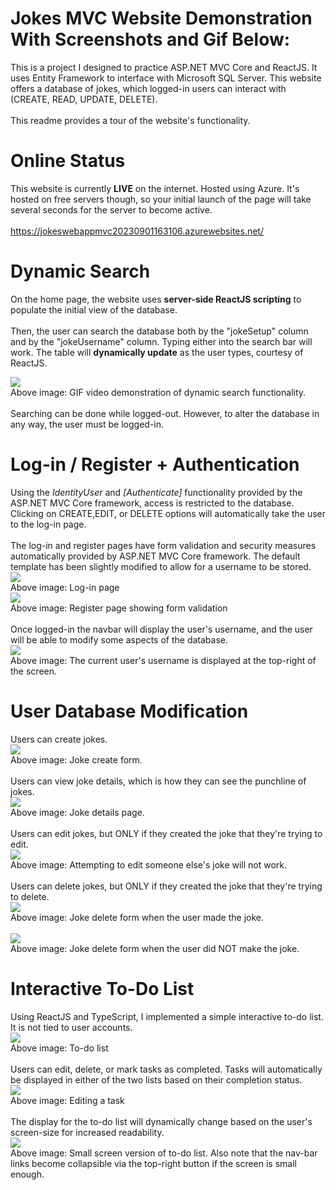 # Jokes MVC Website Demonstration With Screenshots and Gif Below:

This is a project I designed to practice ASP.NET MVC Core and ReactJS. It uses Entity Framework to interface with Microsoft SQL Server. This website offers a database of jokes, which logged-in users can interact with (CREATE, READ, UPDATE, DELETE). 
<br /> <br />
This readme provides a tour of the website's functionality.

# Online Status
This website is currently <b>LIVE</b> on the internet. Hosted using Azure. It's hosted on free servers though, so your initial launch of the page will take several seconds for the server to become active.
<br /> <br />
https://jokeswebappmvc20230901163106.azurewebsites.net/

# Dynamic Search
On the home page, the website uses <b>server-side ReactJS scripting</b> to populate the initial view of the database.
<br /> <br />
Then, the user can search the database both by the "jokeSetup" column and by the "jokeUsername" column. Typing either into the search bar will work. The table will <b>dynamically update</b> as the user types, courtesy of ReactJS.
<br />

<img src = "/demo/images/Dynamic Search Functionality.gif" /> <br />
Above image: GIF video demonstration of dynamic search functionality.
<br /> <br />
Searching can be done while logged-out. However, to alter the database in any way, the user must be logged-in.

# Log-in / Register + Authentication
Using the <i>IdentityUser</i> and <i>[Authenticate]</i> functionality provided by the ASP.NET MVC Core framework, access is restricted to the database. Clicking on CREATE,EDIT, or DELETE options will automatically take the user to the log-in page.
<br /> <br />
The log-in and register pages have form validation and security measures automatically provided by ASP.NET MVC Core framework. The default template has been slightly modified to allow for a username to be stored.
<br />
<img src = "/demo/images/log-in.png" /> <br />
Above image: Log-in page
<br />
<img src = "/demo/images/register with validation.png" /> <br />
Above image: Register page showing form validation
<br /> <br />
Once logged-in the navbar will display the user's username, and the user will be able to modify some aspects of the database.
<br /> <img src = "/demo/images/logged-in home page.png" /> <br />
Above image: The current user's username is displayed at the top-right of the screen.

# User Database Modification
Users can create jokes.
<br /><img src = "/demo/images/joke create.png" /> <br />
Above image: Joke create form.
<br /> <br />
Users can view joke details, which is how they can see the punchline of jokes.
<br /> <img src = "/demo/images/joke details.png" /> <br />
Above image: Joke details page.
<br /> <br />
Users can edit jokes, but ONLY if they created the joke that they're trying to edit.
<br /> <img src = "/demo/images/joke edit invalid.png" /> <br />
Above image: Attempting to edit someone else's joke will not work.
<br /> <br />
Users can delete jokes, but ONLY if they created the joke that they're trying to delete.
<br /> <img src = "/demo/images/joke delete.png" /> <br />
Above image: Joke delete form when the user made the joke.
<br /> <br />
<img src = "/demo/images/joke delete invalid.png" /> <br />
Above image: Joke delete form when the user did NOT make the joke.

# Interactive To-Do List
Using ReactJS and TypeScript, I implemented a simple interactive to-do list. It is not tied to user accounts.
<br /> <img src = "/demo/images/to-do-list.png" /> <br />
Above image: To-do list
<br /> <br />
Users can edit, delete, or mark tasks as completed. Tasks will automatically be displayed in either of the two lists based on their completion status.
<br /> <img src = "/demo/images/to-do-list editing.png" /> <br />
Above image: Editing a task
<br /> <br />
The display for the to-do list will dynamically change based on the user's screen-size for increased readability.
<br /> <img src = "/demo/images/to-do-list small screen.png" /> <br />
Above image: Small screen version of to-do list. Also note that the nav-bar links become collapsible via the top-right button if the screen is small enough.
<br /> <br />
